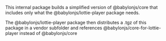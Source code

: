 This internal package builds a simplified version of @babylonjs/core that includes only what the @babylonjs/lottie-player package needs.

The @babylonjs/lottie-player package then distributes a .tgz of this package in a vendor subfolder and references @babylonjs/core-for-lottie-player instead of @babylonjs/core
